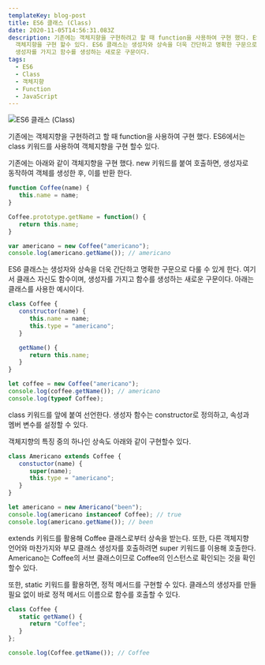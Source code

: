 ```yaml
---
templateKey: blog-post
title: ES6 클래스 (Class)
date: 2020-11-05T14:56:31.083Z
description: 기존에는 객체지향을 구현하려고 할 때 function을 사용하여 구현 했다. ES6에서는 class 키워드를 사용하여
  객체지향을 구현 할수 있다. ES6 클래스는 생성자와 상속을 더욱 간단하고 명확한 구문으로 다룰 수 있게 한다. 클래스 자신도 함수이며,
  생성자를 가지고 함수를 생성하는 새로운 구문이다.
tags:
  - ES6
  - Class
  - 객체지향
  - Function
  - JavaScript
---
```

![ES6 클래스 (Class)](/assets/es6.png "ES6 클래스 (Class)")

기존에는 객체지향을 구현하려고 할 때 function을 사용하여 구현 했다. ES6에서는 class 키워드를 사용하여 객체지향을 구현 할수 있다.

기존에는 아래와 같이 객체지향을 구현 했다. new 키워드를 붙여 호출하면, 생성자로 동작하여 객체를 생성한 후, 이를 반환 한다.

```javascript
function Coffee(name) {
   this.name = name;
}

Coffee.prototype.getName = function() {
   return this.name;
}

var americano = new Coffee("americano");
console.log(americano.getName()); // americano
```

ES6 클래스는 생성자와 상속을 더욱 간단하고 명확한 구문으로 다룰 수 있게 한다. 여기서 클래스 자신도 함수이며, 생성자를 가지고 함수를 생성하는 새로운 구문이다. 아래는 클래스를 사용한 예시이다.

```javascript
class Coffee {
   constructor(name) {
      this.name = name;
      this.type = "americano";
   }

   getName() {
      return this.name;
   }
}

let coffee = new Coffee("americano");
console.log(coffee.getName()); // americano
console.log(typeof Coffee);
```

class 키워드를 앞에 붙여 선언한다. 생성자 함수는 constructor로 정의하고, 속성과 멤버 변수를 설정할 수 있다.

객체지향의 특징 중의 하나인 상속도 아래와 같이 구현할수 있다.

```javascript
class Americano extends Coffee {
   constuctor(name) {
      super(name);
      this.type = "americano";
   }
}

let americano = new Americano("been");
console.log(americano instanceof Coffee); // true
console.log(americano.getName()); // been
```

extends 키워드를 활용해 Coffee 클래스로부터 상속을 받는다. 또한, 다른 객체지향 언어와 마찬가지와 부모 클래스 생성자를 호출하려면 super 키워드를 이용해 호출한다. Americano는 Coffee의 서브 클래스이므로 Coffee의 인스턴스로 확인되는 것을 확인할수 있다.

또한, static 키워드를 활용하면, 정적 메서드를 구현할 수 있다. 클래스의 생성자를 만들 필요 없이 바로 정적 메서드 이름으로 함수를 호출할 수 있다.

```javascript
class Coffee {
   static getName() {
      return "Coffee";
   }
};

console.log(Coffee.getName()); // Coffee
```
